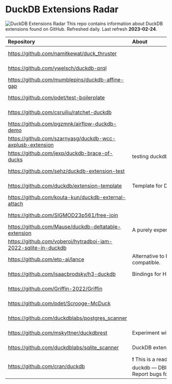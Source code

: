 # DuckDB Extensions Radar
![DuckDB Extensions Radar](img/duckdb_extensions_radar.png)
This repo contains information about DuckDB extensions found on GitHub. Refreshed daily. Last refresh **2023-02-24**.

| Repository                                                     | About                                                                                                                                                                                                                                                                              |   Stars | Created              | Last Commit          |
|:---------------------------------------------------------------|:-----------------------------------------------------------------------------------------------------------------------------------------------------------------------------------------------------------------------------------------------------------------------------------|--------:|:---------------------|:---------------------|
| https://github.com/namitkewat/duck_thruster                    |                                                                                                                                                                                                                                                                                    |       0 | 2023-02-19T09:35:20Z | 2023-02-19T09:35:22Z |
| https://github.com/ywelsch/duckdb-prql                         |                                                                                                                                                                                                                                                                                    |       0 | 2023-02-16T15:33:08Z | 2023-02-22T22:33:48Z |
| https://github.com/mumblepins/duckdb-affine-gap                |                                                                                                                                                                                                                                                                                    |       0 | 2023-02-15T21:10:12Z | 2023-02-17T02:34:49Z |
| https://github.com/pdet/test-boilerplate                       |                                                                                                                                                                                                                                                                                    |       0 | 2023-02-13T15:57:39Z | 2023-02-13T15:57:42Z |
| https://github.com/csruiliu/ratchet-duckdb                     |                                                                                                                                                                                                                                                                                    |       0 | 2023-02-12T19:33:47Z | 2023-02-20T14:52:24Z |
| https://github.com/pgzmnk/airflow-duckdb-demo                  |                                                                                                                                                                                                                                                                                    |       0 | 2023-02-10T15:15:50Z | 2023-02-10T15:48:18Z |
| https://github.com/szarnyasg/duckdb-wcc-axplusb-extension      |                                                                                                                                                                                                                                                                                    |       0 | 2023-02-06T11:19:54Z | 2023-02-08T12:54:24Z |
| https://github.com/jexp/duckdb-brace-of-ducks                  | testing duckdb extension functions                                                                                                                                                                                                                                                 |       0 | 2023-02-06T01:37:57Z | 2023-02-06T07:26:33Z |
| https://github.com/sehz/duckdb-extension-test                  |                                                                                                                                                                                                                                                                                    |       0 | 2023-02-05T07:25:34Z | 2023-02-05T07:25:37Z |
| https://github.com/duckdb/extension-template                   | Template for DuckDB extensions to help you develop, test and deploy a custom extension                                                                                                                                                                                             |      11 | 2023-02-02T11:52:03Z | 2023-02-20T12:19:34Z |
| https://github.com/kouta-kun/duckdb-external-attach            |                                                                                                                                                                                                                                                                                    |       0 | 2022-11-19T18:08:37Z | 2022-11-19T19:26:49Z |
| https://github.com/SIGMOD23p561/free-join                      |                                                                                                                                                                                                                                                                                    |       0 | 2022-10-18T22:40:57Z | 2022-10-24T23:07:03Z |
| https://github.com/Mause/duckdb-deltatable-extension           | A purely experimental DuckDB Deltalake extension                                                                                                                                                                                                                                   |      28 | 2022-09-30T06:10:58Z | 2023-02-24T12:06:59Z |
| https://github.com/voberoi/hytradboi-jam-2022-sqlite-in-duckdb |                                                                                                                                                                                                                                                                                    |       0 | 2022-09-26T15:55:20Z | 2022-09-27T18:26:55Z |
| https://github.com/eto-ai/lance                                | Alternative to Parquet. 100x faster for random access, includes a vector index and automatic versioning. Apache Arrow and DuckDB compatible.                                                                                                                                       |     948 | 2022-07-07T22:29:29Z | 2023-02-24T10:45:28Z |
| https://github.com/isaacbrodsky/h3-duckdb                      | Bindings for H3 to DuckDB                                                                                                                                                                                                                                                          |      20 | 2022-07-04T02:14:03Z | 2023-02-13T19:35:25Z |
| https://github.com/Griffin-2022/Griffin                        |                                                                                                                                                                                                                                                                                    |       1 | 2022-05-06T12:49:31Z | 2022-08-16T08:29:34Z |
| https://github.com/pdet/Scrooge-McDuck                         |                                                                                                                                                                                                                                                                                    |      53 | 2022-05-01T11:10:30Z | 2023-02-21T23:10:54Z |
| https://github.com/duckdblabs/postgres_scanner                 |                                                                                                                                                                                                                                                                                    |      79 | 2021-12-08T12:18:58Z | 2023-02-12T15:37:10Z |
| https://github.com/mskyttner/duckdbrest                        | Experiment with containerized web interfaces to duckdb_rest_server and duckdb CLI                                                                                                                                                                                                  |       3 | 2021-12-03T14:30:08Z | 2022-10-13T16:09:13Z |
| https://github.com/duckdblabs/sqlite_scanner                   | DuckDB extension to read SQLite databases                                                                                                                                                                                                                                          |     152 | 2021-10-12T11:51:06Z | 2023-02-21T13:14:41Z |
| https://github.com/cran/duckdb                                 | :exclamation: This is a read-only mirror of the CRAN R package repository.  duckdb — DBI Package for the DuckDB Database Management System. Homepage: https://duckdb.org/, https://github.com/duckdb/duckdb  Report bugs for this package: https://github.com/duckdb/duckdb/issues |       1 | 2020-09-14T08:47:27Z | 2023-02-14T15:31:51Z |